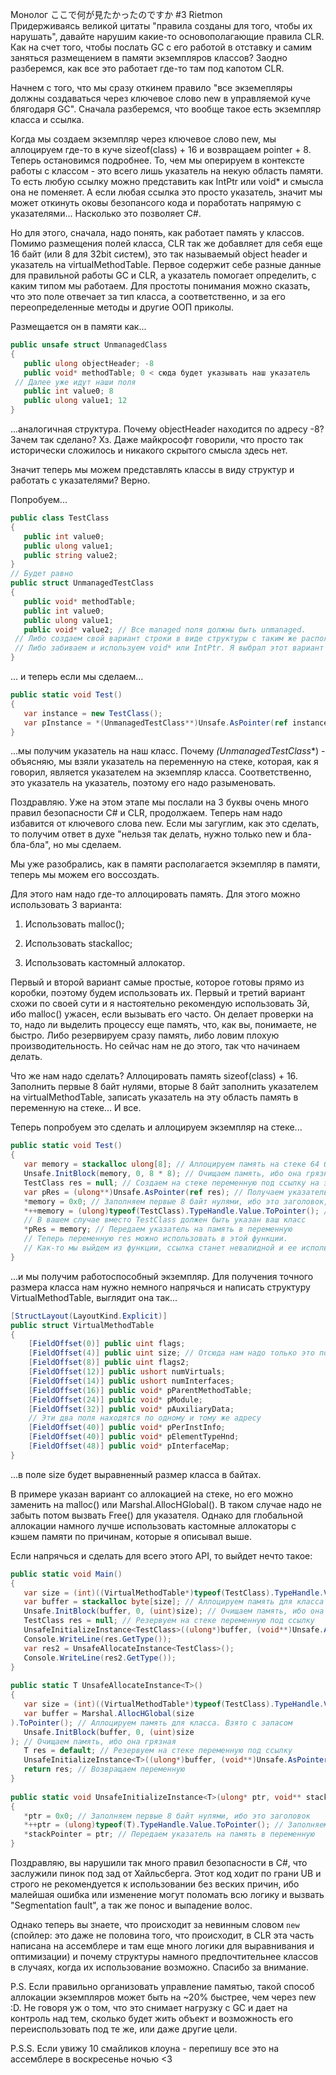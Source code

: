 Монолог ここで何が見たかったのですか #3
Rietmon  
Придерживаясь великой цитаты "правила созданы для того, чтобы их нарушать", давайте нарушим какие-то основополагающие правила CLR. Как на счет того, чтобы послать GC с его работой в отставку и самим заняться размещением в памяти экземпляров классов? Заодно разберемся, как все это работает где-то там под капотом CLR.

Начнем с того, что мы сразу откинем правило "все экземепляры должны создаваться через ключевое слово new в управляемой куче блягодаря GC". Сначала разберемся, что вообще такое есть экземпляр класса и ссылка.

Когда мы создаем экземпляр через ключевое слово new, мы аллоцируем где-то в куче sizeof(class) + 16 и возвращаем pointer + 8. Теперь остановимся подробнее. То, чем мы оперируем в контексте работы с классом - это всего лишь указатель на некую область памяти. То есть любую ссылку можно представить как IntPtr или void* и смысла она не поменяет. А если любая ссылка это просто указатель, значит мы может откинуть оковы безопансого кода и поработать напрямую с указателями... Насколько это позволяет C#. 

Но для этого, сначала, надо понять, как работает память у классов. Помимо размещения полей класса, CLR так же добавляет для себя еще 16 байт (или 8 для 32bit систем), это так называемый object header и указатель на virtualMethodTable. Первое содержит себе разные данные для правильной работы GC и CLR, а указатель помогает определить, с каким типом мы работаем. Для простоты понимания можно сказать, что это поле отвечает за тип класса, а соответственно, и за его переопределенные методы и другие ООП приколы.

Размещается он в памяти как...
```C#
public unsafe struct UnmanagedClass 
{
   public ulong objectHeader; -8
   public void* methodTable; 0 < сюда будет указывать наш указатель
 // Далее уже идут наши поля
   public int value0; 8
   public ulong value1; 12
}
```
...аналогичная структура. Почему objectHeader находится по адресу -8? Зачем так сделано? Хз. Даже майкрософт говорили, что просто так исторически сложилось и никакого скрытого смысла здесь нет. 

Значит теперь мы можем представлять классы в виду структур и работать с указателями? Верно.

Попробуем...

```C#
public class TestClass
{
   public int value0;
   public ulong value1;
   public string value2;
}
// Будет равно
public struct UnmanagedTestClass
{
   public void* methodTable;
   public int value0;
   public ulong value1;
   public void* value2; // Все managed поля должны быть unmanaged.
 // Либо создаем свой вариант строки в виде структуры с таким же расположением полей.
 // Либо забиваем и используем void* или IntPtr. Я выбрал этот вариант <3
}
```
... и теперь если мы сделаем...

```C#
public static void Test()
{
   var instance = new TestClass();  
   var pInstance = *(UnmanagedTestClass**)Unsafe.AsPointer(ref instance);
}
```
...мы получим указатель на наш класс. Почему *(UnmanagedTestClass**) - объясняю, мы взяли указатель на переменную на стеке, которая, как я говорил, является указателем на экземпляр класса. Соответственно, это указатель на указатель, поэтому его надо разыменовать.

Поздравляю. Уже на этом этапе мы послали на 3 буквы очень много правил безопасности C# и CLR, продолжаем. Теперь нам надо избавится от ключевого слова new. Если мы загуглим, как это сделать, то получим ответ в духе "нельзя так делать, нужно только new и бла-бла-бла", но мы сделаем.

Мы уже разобрались, как в памяти располагается экземпляр в памяти, теперь мы можем его воссоздать.

Для этого нам надо где-то аллоцировать память. Для этого можно использовать 3 варианта:

1. Использовать malloc();

2. Использовать stackalloc;

3. Использовать кастомный аллокатор.



Первый и второй вариант самые простые, которое готовы прямо из коробки, поэтому будем использовать их. Первый и третий вариант схожи по своей сути и я настоятельно рекомендую использовать 3й, ибо malloc() ужасен, если вызывать его часто. Он делает проверки на то, надо ли выделить процессу еще память, что, как вы, понимаете, не быстро. Либо резервируем сразу память, либо ловим плохую производительность. Но сейчас нам не до этого, так что начинаем делать.

Что же нам надо сделать? Аллоцировать память sizeof(class) + 16. Заполнить первые 8 байт нулями, вторые 8 байт заполнить указателем на virtualMethodTable, записать указатель на эту область память в переменную на стеке... И все.

Теперь попробуем это сделать и аллоцируем экземпляр на стеке...

```C#
public static void Test()  
{  
   var memory = stackalloc ulong[8]; // Аллоцируем память на стеке 64 байта. Взято с запасом  
   Unsafe.InitBlock(memory, 0, 8 * 8); // Очищаем память, ибо она грязная  
   TestClass res = null; // Создаем на стеке переменную под ссылку на экземпляр
   var pRes = (ulong**)Unsafe.AsPointer(ref res); // Получаем указатель на переменную на стеке  
   *memory = 0x0; // Заполняем первые 8 байт нулями, ибо это заголовок, а он нам не нужен
   *++memory = (ulong)typeof(TestClass).TypeHandle.Value.ToPointer(); // Заполняем вторые 8 байт указателем на метод таблицу  
   // В вашем случае вместо TestClass должен быть указан ваш класс
   *pRes = memory; // Передаем указатель на память в переменную  
   // Теперь переменную res можно использовать в этой функции.
   // Как-то мы выйдем из функции, ссылка станет невалидной и ее использование недопустимо
}
```
...и мы получим работоспособный экземпляр. Для получения точного размера класса нам нужно немного напрячься и написать структуру VirtualMethodTable, выглядит она так...

```C#
[StructLayout(LayoutKind.Explicit)]
public struct VirtualMethodTable
{
    [FieldOffset(0)] public uint flags;
    [FieldOffset(4)] public uint size; // Отсюда нам надо только это поле, остальные можно игнорировать
    [FieldOffset(8)] public uint flags2;
    [FieldOffset(12)] public ushort numVirtuals; 
    [FieldOffset(14)] public ushort numInterfaces;
    [FieldOffset(16)] public void* pParentMethodTable;
    [FieldOffset(24)] public void* pModule;
    [FieldOffset(32)] public void* pAuxiliaryData;
    // Эти два поля находятся по одному и тому же адресу
    [FieldOffset(40)] public void* pPerInstInfo;
    [FieldOffset(40)] public void* pElementTypeHnd;
    [FieldOffset(48)] public void* pInterfaceMap;
}
```
...в поле size будет выравненный размер класса в байтах.

В примере указан вариант со аллокацией на стеке, но его можно заменить на malloc() или Marshal.AllocHGlobal(). В таком случае надо не забыть потом вызвать Free() для указателя. Однако для глобальной аллокации намного лучше использовать кастомные аллокаторы с кэшем памяти по причинам, которые я описывал выше. 

Если напрячься и сделать для всего этого API, то выйдет нечто такое:

```C#
public static void Main()  
{  
   var size = (int)((VirtualMethodTable*)typeof(TestClass).TypeHandle.Value)->size; // Вычисляем размер класса
   var buffer = stackalloc byte[size]; // Аллоцируем память для класса на стеке
   Unsafe.InitBlock(buffer, 0, (uint)size); // Очищаем память, ибо она грязная  
   TestClass res = null; // Резервуем на стеке переменную под ссылку  
   UnsafeInitializeInstance<TestClass>((ulong*)buffer, (void**)Unsafe.AsPointer(ref res)); // Передаем указатель на память и указатель на переменную  
   Console.WriteLine(res.GetType());  
   var res2 = UnsafeAllocateInstance<TestClass>();  
   Console.WriteLine(res2.GetType());  
}  
  
public static T UnsafeAllocateInstance<T>()  
{
   var size = (int)((VirtualMethodTable*)typeof(TestClass).TypeHandle.Value)->size; // Вычисляем размер класса  
   var buffer = Marshal.AllocHGlobal(size 
).ToPointer(); // Аллоцируем память для класса. Взято с запасом  
   Unsafe.InitBlock(buffer, 0, (uint)size 
); // Очищаем память, ибо она грязная  
   T res = default; // Резервуем на стеке переменную под ссылку  
   UnsafeInitializeInstance<T>((ulong*)buffer, (void**)Unsafe.AsPointer(ref res)); // Передаем указатель на память и указатель на переменную  
   return res; // Возвращаем переменную  
}  
  
public static void UnsafeInitializeInstance<T>(ulong* ptr, void** stackPointer)  
{  
   *ptr = 0x0; // Заполняем первые 8 байт нулями, ибо это заголовок  
   *++ptr = (ulong)typeof(T).TypeHandle.Value.ToPointer(); // Заполняем вторые 8 байт указателем на метод таблицу  
   *stackPointer = ptr; // Передаем указатель на память в переменную  
}
```
Поздравляю, вы нарушили так много правил безопасности в C#, что заслужили пинок под зад от Хайльсберга. Этот код ходит по грани UB и строго не рекомендуется к использовании без веских причин, ибо малейшая ошибка или изменение могут поломать всю логику и вызвать "Segmentation fault", а так же понос и выпадение волос.

Однако теперь вы знаете, что происходит за невинным словом `new` (спойлер: это даже не половина того, что происходит, в CLR эта часть написана на ассемблере и там еще много логики для выравнивания и оптимизации) и почему структуры намного предпочтительнее классов в случаях, когда их использование возможно. Спасибо за внимание.

P.S. Если правильно организовать управление памятью, такой способ аллокации экземпляров может быть на ~20% быстрее, чем через new :D. Не говоря уж о том, что это снимает нагрузку с GC и дает на контроль над тем, сколько будет жить объект и возможность его переиспользовать под те же, или даже другие цели.

P.S.S. Если увижу 10 смайликов клоуна - перепишу все это на ассемблере в воскресенье ночью <3